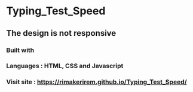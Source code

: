 # Typing_Test_Speed

## The design is not responsive

### Built with

  ### Languages : HTML, CSS and Javascript

### Visit site : https://rimakerirem.github.io/Typing_Test_Speed/
